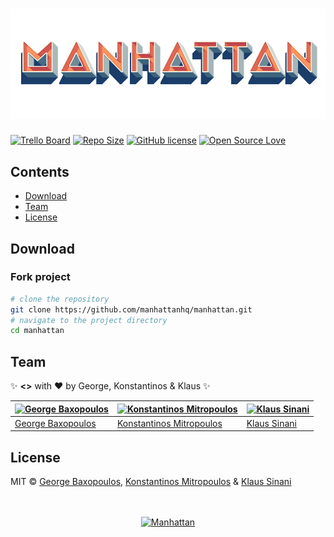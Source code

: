# [![Manhattan](media/header.png)](https://github.com/manhattanhq/manhattan)

[![Trello Board](https://img.shields.io/badge/trello-board-blue.svg)](https://trello.com/b/ut3VcEu2) [![Repo Size](https://reposs.herokuapp.com/?path=manhattanhq/manhattan&color=orange)](https://raw.githubusercontent.com/manhattanhq/manhattan) [![GitHub license](https://img.shields.io/badge/license-MIT-blue.svg)](https://raw.githubusercontent.com/klauscfhq/os-x-ntua/master/license) [![Open Source Love](https://badges.frapsoft.com/os/v2/open-source.svg?v=102)](https://github.com/ellerbrock/open-source-badge/)

## Contents

- [Download](#download)
- [Team](#team)
- [License](#license)

## Download

### Fork project
 
```bash
# clone the repository
git clone https://github.com/manhattanhq/manhattan.git
# navigate to the project directory
cd manhattan
```

## Team

:sparkles: **<>** with :heart: by George, Konstantinos & Klaus :sparkles:

[![George Baxopoulos](https://avatars.githubusercontent.com/u/)](https://github.com/georgebax) | [![Konstantinos Mitropoulos](https://avatars.githubusercontent.com/u/)](https://github.com/tsikos7) | [![Klaus Sinani](https://avatars.githubusercontent.com/u/)](https://github.com/klauscfhq) 
---|---|---
[George Baxopoulos](http://github.com/georgebax) | [Konstantinos Mitropoulos](https://github.com/tsikos7) | [Klaus Sinani](https://github.com/klauscfhq)

## License

MIT © [George Baxopoulos](https://github.com/georgebax), [Konstantinos Mitropoulos](https://github.com/tsikos7) & [Klaus Sinani](https://github.com/klauscfhq) 

<div align="center">
  <br>
  <br>
    <a href="https://github.com/manhattanhq/manhattan">
      <img src="https://cdn.rawgit.com/manhattanhq/manhattan/16b69460/media/logo.png" alt="Manhattan" width="40%">
    </a>
  <br>
  <br>
</div> 
